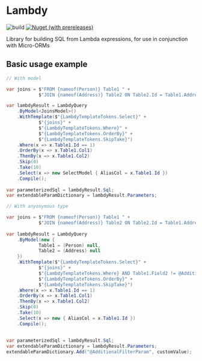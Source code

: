 # Lambdy
![build](https://github.com/vladimirbelyayev/Lambdy/actions/workflows/build-main.yml/badge.svg)
[![Nuget (with prereleases)](https://img.shields.io/nuget/vpre/lambdy?label=Nuget)](https://www.nuget.org/packages/Lambdy)

Library for building SQL from Lambda expressions, for use in conjunction with Micro-ORMs


## Basic usage example
```c#
// With model

var joins = $"FROM {nameof(Person)} Table1 " +
            $"JOIN {nameof(Address)} Table2 ON Table2.Id = Table1.AddressId ";

var lambdyResult = LambdyQuery
	.ByModel<JoinsModel>()
	.WithTemplate($"{LambdyTemplateTokens.Select}" +
            $"{joins}" +
            $"{LambdyTemplateTokens.Where}" +
            $"{LambdyTemplateTokens.OrderBy}" +
            $"{LambdyTemplateTokens.SkipTake}")
	.Where(x => x.Table1.Id == 1)
	.OrderBy(x => x.Table1.Col1)
	.ThenBy(x => x.Table1.Col2)
	.Skip(0)
	.Take(10)
	.Select(x => new SelectModel { AliasCol = x.Table1.Id })
	.Compile();
  
var parameterizedSql = lambdyResult.Sql;
var extendableParamDictionary = lambdyResult.Parameters;
```

```c#
// With anyonymous type

var joins = $"FROM {nameof(Person)} Table1 " +
            $"JOIN {nameof(Address)} Table2 ON Table2.Id = Table1.AddressId ";
            
var lambdyResult = LambdyQuery
	.ByModel(new { 
            Table1 = (Person) null, 
            Table2 = (Address) null 
	})
	.WithTemplate($"{LambdyTemplateTokens.Select}" +
            $"{joins}" +
            $"{LambdyTemplateTokens.Where} AND Table1.Field2 != @AdditionalFilterParam" +
            $"{LambdyTemplateTokens.OrderBy}" +
            $"{LambdyTemplateTokens.SkipTake}")
	.Where(x => x.Table1.Id == 1)
	.OrderBy(x => x.Table1.Col1)
	.ThenBy(x => x.Table1.Col2)
	.Skip(0)
	.Take(10)
	.Select(x => new { AliasCol = x.Table1.Id })
	.Compile();
  
  
var parameterizedSql = lambdyResult.Sql;
var extendableParamDictionary = lambdyResult.Parameters;
extendableParamDictionary.Add("@AdditionalFilterParam", customValue);
```
